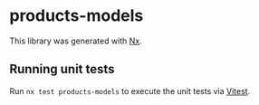 # products-models

This library was generated with [Nx](https://nx.dev).

## Running unit tests

Run `nx test products-models` to execute the unit tests via [Vitest](https://vitest.dev/).
